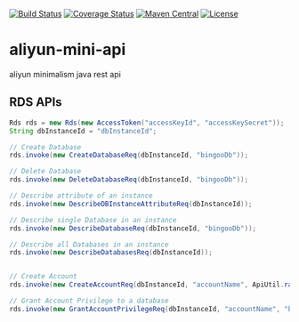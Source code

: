 [![Build Status](https://travis-ci.org/bingoohuang/aliyun-mini-api.svg?branch=master)](https://travis-ci.org/bingoohuang/aliyun-mini-api)
[![Coverage Status](https://coveralls.io/repos/github/bingoohuang/aliyun-mini-api/badge.svg?branch=master)](https://coveralls.io/github/bingoohuang/aliyun-mini-api?branch=master)
[![Maven Central](https://maven-badges.herokuapp.com/maven-central/com.github.bingoohuang/aliyun-mini-api/badge.svg?style=flat-square)](https://maven-badges.herokuapp.com/maven-central/com.github.bingoohuang/aliyun-mini-api/)
[![License](http://img.shields.io/:license-apache-brightgreen.svg)](http://www.apache.org/licenses/LICENSE-2.0.html)


# aliyun-mini-api
aliyun minimalism java rest api

## RDS APIs

```JAVA
Rds rds = new Rds(new AccessToken("accessKeyId", "accessKeySecret"));
String dbInstanceId = "dbInstanceId";

// Create Database
rds.invoke(new CreateDatabaseReq(dbInstanceId, "bingooDb"));

// Delete Database
rds.invoke(new DeleteDatabaseReq(dbInstanceId, "bingooDb"));

// Describe attribute of an instance
rds.invoke(new DescribeDBInstanceAttributeReq(dbInstanceId));

// Describe single Database in an instance
rds.invoke(new DescribeDatabaseReq(dbInstanceId, "bingooDb"));

// Describe all Databases in an instance
rds.invoke(new DescribeDatabasesReq(dbInstanceId));


// Create Account
rds.invoke(new CreateAccountReq(dbInstanceId, "accountName", ApiUtil.randomRdsString(16)));

// Grant Account Privilege to a database
rds.invoke(new GrantAccountPrivilegeReq(dbInstanceId, "accountName", "bingooDb"));


```
